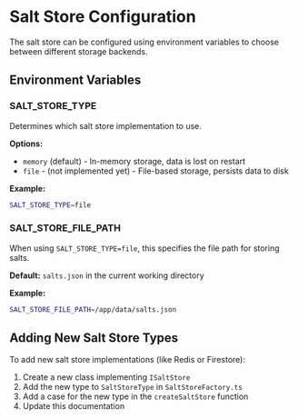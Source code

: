 # Salt Store Configuration

The salt store can be configured using environment variables to choose between different storage backends.

## Environment Variables

### SALT_STORE_TYPE
Determines which salt store implementation to use.

**Options:**
- `memory` (default) - In-memory storage, data is lost on restart
- `file` - (not implemented yet) - File-based storage, persists data to disk 

**Example:**
```bash
SALT_STORE_TYPE=file
```

### SALT_STORE_FILE_PATH
When using `SALT_STORE_TYPE=file`, this specifies the file path for storing salts.

**Default:** `salts.json` in the current working directory

**Example:**
```bash
SALT_STORE_FILE_PATH=/app/data/salts.json
```

## Adding New Salt Store Types

To add new salt store implementations (like Redis or Firestore):

1. Create a new class implementing `ISaltStore`
2. Add the new type to `SaltStoreType` in `SaltStoreFactory.ts`
3. Add a case for the new type in the `createSaltStore` function
4. Update this documentation 
